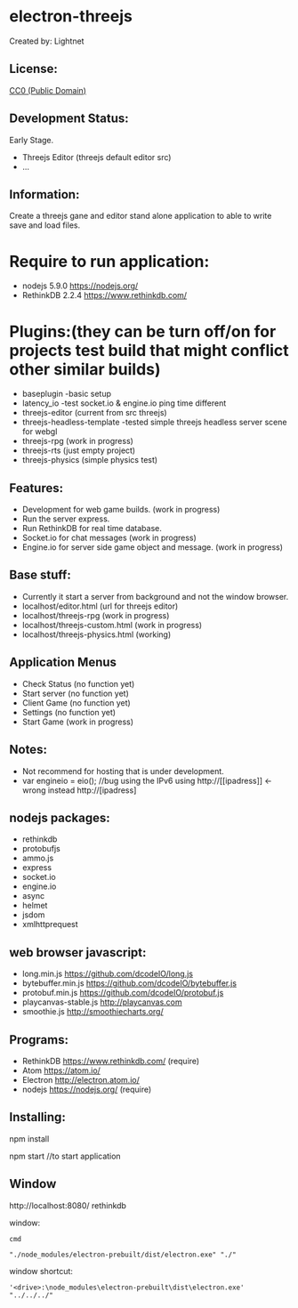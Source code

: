 # electron-threejs

 Created by: Lightnet

## License:
  [CC0 (Public Domain)](LICENSE.md)

## Development Status:
  Early Stage.
  - Threejs Editor (threejs default editor src)
  - ...

## Information:
  Create a threejs gane and editor stand alone application to able to write save
  and load files.

# Require to run application:
  * nodejs 5.9.0 https://nodejs.org/
  * RethinkDB 2.2.4 https://www.rethinkdb.com/

# Plugins:(they can be turn off/on for projects test build that might conflict other similar builds)
 * baseplugin -basic setup
 * latency_io -test socket.io & engine.io ping time different
 * threejs-editor (current from src threejs)
 * threejs-headless-template -tested simple threejs headless server scene for webgl
 * threejs-rpg (work in progress)
 * threejs-rts (just empty project)
 * threejs-physics (simple physics test)

## Features:
 * Development for web game builds. (work in progress)
 * Run the server express.
 * Run RethinkDB for real time database.
 * Socket.io for chat messages (work in progress)
 * Engine.io for server side game object and message. (work in progress)

## Base stuff:
 * Currently it start a server from background and not the window browser.
 * localhost/editor.html (url for threejs editor)
 * localhost/threejs-rpg  (work in progress)
 * localhost/threejs-custom.html  (work in progress)
 * localhost/threejs-physics.html  (working)

## Application Menus
  * Check Status (no function yet)
  * Start server (no function yet)
  * Client Game (no function yet)
  * Settings (no function yet)
  * Start Game (work in progress)

## Notes:
  * Not recommend for hosting that is under development.
  * var engineio = eio(); //bug using the IPv6 using http://[[ipadress]] <- wrong instead http://[ipadress]

## nodejs packages:
  * rethinkdb
  * protobufjs
  * ammo.js
  * express
  * socket.io
  * engine.io
  * async
  * helmet
  * jsdom
  * xmlhttprequest

## web browser javascript:
  * long.min.js https://github.com/dcodeIO/long.js
  * bytebuffer.min.js https://github.com/dcodeIO/bytebuffer.js
  * protobuf.min.js https://github.com/dcodeIO/protobuf.js
  * playcanvas-stable.js http://playcanvas.com
  * smoothie.js http://smoothiecharts.org/

## Programs:
  * RethinkDB https://www.rethinkdb.com/ (require)
  * Atom https://atom.io/
  * Electron http://electron.atom.io/
  * nodejs https://nodejs.org/ (require)

## Installing:
  npm install

  npm start //to start application

## Window

http://localhost:8080/ rethinkdb

window:
```
cmd

"./node_modules/electron-prebuilt/dist/electron.exe" "./"
```

window shortcut:
```
'<drive>:\node_modules\electron-prebuilt\dist\electron.exe' "../../../"

```

